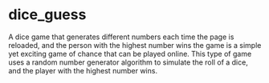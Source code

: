 # dice_guess
A dice game that generates different numbers each time the page is reloaded, and the person with the highest number wins the game is a simple yet exciting game of chance that can be played online. This type of game uses a random number generator algorithm to simulate the roll of a dice, and the player with the highest number wins.
